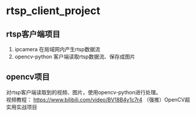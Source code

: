 # rtsp_client_project
## rtsp客户端项目  
1. ipcamera 在局域网内产生rtsp数据流  
2. opencv-python 客户端读取rtsp数据流、保存成图片  

## opencv项目
对rtsp客户端读取到的视频、图片，使用opencv-python进行处理。  
视频教程： https://www.bilibili.com/video/BV18B4y1c7r4 （强推）OpenCV超实用实战项目 

